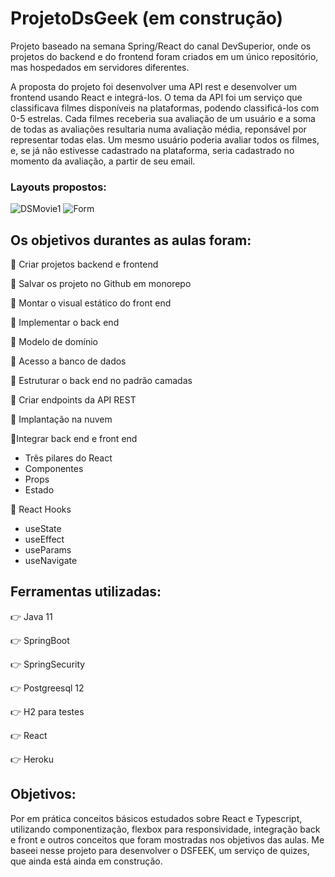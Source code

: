 # ProjetoDsGeek (em construção)

Projeto baseado na semana Spring/React do canal DevSuperior, onde os projetos do backend e do frontend foram criados em um único repositório, mas hospedados em servidores diferentes. 

A proposta do projeto foi desenvolver uma API rest e desenvolver um frontend usando React e integrá-los. O tema da API foi um serviço que classificava filmes disponíveis na plataformas, podendo classificá-los com 0-5 estrelas. Cada filmes receberia sua avaliação de um usuário e a soma de todas as avaliações resultaria numa avaliação média, reponsável por representar todas elas. Um mesmo usuário poderia avaliar todos os filmes, e, se já não estivesse cadastrado na plataforma, seria cadastrado no momento da avaliação, a partir de seu email.

### Layouts propostos:

![DSMovie1](https://user-images.githubusercontent.com/70546118/158044697-450a4a7c-46a1-47c7-8205-ef9144e6e831.png)
![Form](https://user-images.githubusercontent.com/70546118/158044700-8453c7b1-b898-41ce-b6ff-158953fe3276.png)

## Os objetivos durantes as aulas foram: 

🦾 Criar projetos backend e frontend

🦾 Salvar os projeto no Github em monorepo

🦾 Montar o visual estático do front end

🦾 Implementar o back end

🦾 Modelo de domínio

🦾 Acesso a banco de dados

🦾 Estruturar o back end no padrão camadas

🦾 Criar endpoints da API REST

🦾 Implantação na nuvem

🦾Integrar back end e front end
   - Três pilares do React
   - Componentes
   - Props
   - Estado
   
🦾 React Hooks
   - useState
   - useEffect
   - useParams
   - useNavigate

## Ferramentas utilizadas:

👉 Java 11

👉 SpringBoot

👉 SpringSecurity

👉 Postgreesql 12

👉 H2 para testes

👉 React

👉 Heroku

## Objetivos:

Por em prática conceitos básicos estudados sobre React e Typescript, utilizando componentização, flexbox para responsividade, integração back e front e outros conceitos que foram mostradas nos objetivos das aulas. Me baseei nesse projeto para desenvolver o DSFEEK, um serviço de quizes, que ainda está ainda em construção. 
